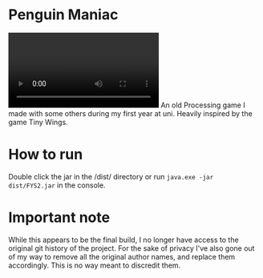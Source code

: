 # Penguin Maniac
![preview](/preview/java_wG8LGOyIxR.mp4)
An old Processing game I made with some others during my first year at uni.
Heavily inspired by the game Tiny Wings.

# How to run
Double click the jar in the /dist/ directory or run `java.exe -jar dist/FYS2.jar` in the console.

# Important note
While this appears to be the final build, I no longer have access to the original git history of the project.
For the sake of privacy I've also gone out of my way to remove all the original author names, and replace them accordingly.
This is no way meant to discredit them.